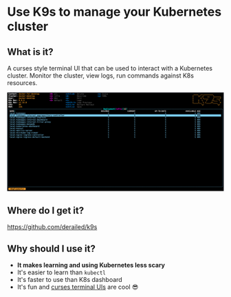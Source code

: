 # Use K9s to manage your Kubernetes cluster

## What is it?

A curses style terminal UI that can be used to interact with a Kubernetes cluster. Monitor the cluster, view logs, run commands against K8s resources.

![image](use-k9s-to-manage-your-kubernetes-cluster/screenshot.png)

## Where do I get it?

https://github.com/derailed/k9s

## Why should I use it?

- **It makes learning and using Kubernetes less scary**
- It's easier to learn than `kubectl`
- It's faster to use than K8s dashboard
- It's fun and [curses terminal UIs](<https://en.wikipedia.org/wiki/Curses_(programming_library)>) are cool 😎
